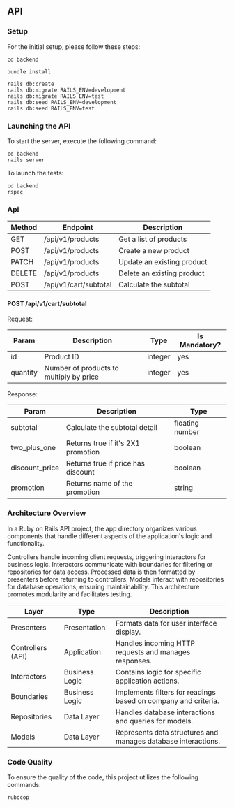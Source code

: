 ## API

### Setup

For the initial setup, please follow these steps:

```
cd backend

bundle install

rails db:create
rails db:migrate RAILS_ENV=development
rails db:migrate RAILS_ENV=test
rails db:seed RAILS_ENV=development
rails db:seed RAILS_ENV=test
```

### Launching the API

To start the server, execute the following command:

```
cd backend
rails server
```

To launch the tests:

```
cd backend
rspec
```

### Api

| Method | Endpoint                  | Description                    |
| ------ | ------------------------- | ------------------------------ |
| GET    | /api/v1/products          | Get a list of products         |
| POST   | /api/v1/products          | Create a new product           |
| PATCH  | /api/v1/products          | Update an existing product     |
| DELETE | /api/v1/products          | Delete an existing product     |
| POST   | /api/v1/cart/subtotal     | Calculate the subtotal         |

#### POST /api/v1/cart/subtotal

Request:

| Param   | Description                               | Type    | Is Mandatory?       |
| ------- | ----------------------------------------- | ------- | ------------------- |
| id      | Product ID                                | integer | yes                 |
| quantity| Number of products to multiply by price   | integer | yes                 |

Response:

| Param          | Description                         | Type              |
| -------------- | ----------------------------------- | ----------------- |
| subtotal       | Calculate the subtotal detail       | floating number   |
| two_plus_one   | Returns true if it's 2X1 promotion  | boolean           |
| discount_price | Returns true if price has discount  | boolean           |
| promotion      | Returns name of the promotion       | string            |

### Architecture Overview

In a Ruby on Rails API project, the app directory organizes various components that handle different aspects of the application's logic and functionality.

Controllers handle incoming client requests, triggering interactors for business logic. Interactors communicate with boundaries for filtering or repositories for data access. Processed data is then formatted by presenters before returning to controllers. Models interact with repositories for database operations, ensuring maintainability. This architecture promotes modularity and facilitates testing.

| Layer             | Type           | Description                                                       |
| ----------------- | -------------- | ----------------------------------------------------------------- |
| Presenters        | Presentation   | Formats data for user interface display.                          |
| Controllers (API) | Application    | Handles incoming HTTP requests and manages responses.             |
| Interactors       | Business Logic | Contains logic for specific application actions.                  |
| Boundaries        | Business Logic | Implements filters for readings based on company and criteria.    |
| Repositories      | Data Layer     | Handles database interactions and queries for models.             |
| Models            | Data Layer     | Represents data structures and manages database interactions.     |

### Code Quality

To ensure the quality of the code, this project utilizes the following commands:
```
rubocop
```
